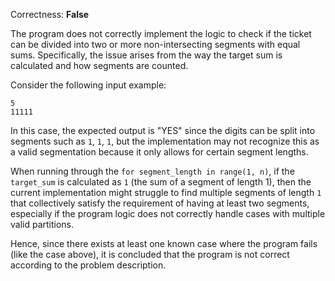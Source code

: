 Correctness: **False**

The program does not correctly implement the logic to check if the ticket can be divided into two or more non-intersecting segments with equal sums. Specifically, the issue arises from the way the target sum is calculated and how segments are counted.

Consider the following input example:
```
5
11111
```
In this case, the expected output is "YES" since the digits can be split into segments such as `1`, `1`, `1`, but the implementation may not recognize this as a valid segmentation because it only allows for certain segment lengths.

When running through the `for segment_length in range(1, n)`, if the `target_sum` is calculated as `1` (the sum of a segment of length 1), then the current implementation might struggle to find multiple segments of length `1` that collectively satisfy the requirement of having at least two segments, especially if the program logic does not correctly handle cases with multiple valid partitions.

Hence, since there exists at least one known case where the program fails (like the case above), it is concluded that the program is not correct according to the problem description.